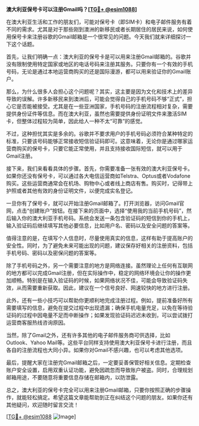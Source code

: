 **澳大利亚保号卡可以注册Gmail吗？[[TG💪+ @esim1088](https://t.me/s/esim1088)]**

在澳大利亚生活和工作的朋友们，可能对保号卡（即SIM卡）和电子邮件服务有着不同的需求。尤其是对于那些刚到澳洲的新移民或者长期居住的居民来说，如何使用保号卡来注册谷歌的Gmail邮箱是一个很常见的问题。今天我们就来详细探讨一下这个话题。

首先，让我们明确一点：澳大利亚的保号卡是可以用来注册Gmail邮箱的。谷歌并没有限制使用特定国家或地区的电话号码来注册其服务。只要你有一个有效的手机号码，无论是通过本地运营商购买的还是国际漫游，都可以用来验证你的Gmail账户。

那么，为什么很多人会担心这个问题呢？其实，这主要是因为文化和技术上的差异导致的误解。许多新移民来到澳洲后，可能会觉得自己的手机号码不够“正式”，担心它是否能被接受。尤其是在一些亚洲国家，手机号码的注册流程相对复杂，需要提供身份证件等信息。而在澳大利亚，虽然也需要提供身份证明文件来激活SIM卡，但整体过程较为简单，因此给人一种不太“可靠”的感觉。

不过，这种担忧其实是多余的。谷歌并不要求用户的手机号码必须符合某种特定的标准，只要该号码能够正常接收短信验证码即可。这意味着，无论你是通过哪家运营商购买的保号卡，只要它能正常使用，并且支持接收国际短信，就可以用于Gmail注册。

接下来，我们来看看具体的步骤。首先，你需要准备一张有效的澳大利亚保号卡。如果你还没有保号卡，可以通过各大电信运营商如Telstra、Optus或者Vodafone购买。这些运营商通常会在机场、购物中心或者线上商店有售。购买时，记得带上护照或者其他有效的身份证明文件，以便完成实名登记。

一旦你有了保号卡，就可以开始注册Gmail邮箱了。打开浏览器，访问Gmail官网，点击“创建账户”按钮。在接下来的页面中，选择“使用我的当前手机号码”，然后输入你的澳大利亚手机号码。系统会发送一条包含验证码的短信到你的手机上，输入验证码后继续填写其他必要信息，比如用户名、密码以及安全问题的答案等。

值得注意的是，在填写个人信息时，尽量使用真实的信息，这样有助于提高账户的安全性。同时，为了避免未来可能出现的问题，建议保存好相关的注册资料，包括手机号码、密码以及密保问题的答案等。

除了手机号码之外，另一个需要注意的地方是网络连接。虽然理论上任何有互联网的地方都可以完成Gmail注册，但在实际操作中，稳定的网络环境会让你的操作更加顺畅。特别是在输入验证码的时候，如果网络状况不佳，可能会导致验证码失效，从而需要重新获取。因此，建议在一个信号良好、网速较快的地方进行注册。

此外，还有一些小技巧可以帮助你更顺利地完成注册过程。例如，提前准备好所有需要填写的信息，避免在提交过程中出现遗漏；确保手机电量充足，以免在等待验证码的过程中因电量不足而中断操作；如果发现验证码迟迟未收到，可以尝试拨打运营商客服热线咨询原因。

当然，除了Gmail之外，还有许多其他的电子邮件服务商可供选择，比如Outlook、Yahoo Mail等。这些平台同样支持使用澳大利亚保号卡进行注册，而且各自的注册流程也大同小异。如果你对Gmail不感兴趣，也可以考虑其他选项。

最后，提醒大家在注册完Gmail邮箱之后，一定要妥善保管好相关信息。定期检查账户安全设置，启用双重认证功能，避免因疏忽而导致账户被盗。同时，合理规划邮箱用途，不要随意将重要信息存储在邮箱内，以防泄露。

总之，澳大利亚的保号卡完全可以用来注册Gmail邮箱，只要你按照正确的步骤操作，就能轻松搞定。希望这篇文章能帮助到正在纠结这个问题的朋友。如果你还有其他疑问，欢迎随时留言交流！

[[TG💪+ @esim1088](https://t.me/s/esim1088) ![Image](https://i.postimg.cc/4NQfJmqS/Snipaste-2025-05-13-00-14-12.png)]